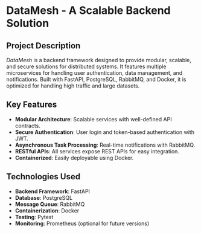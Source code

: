# DataMesh - A Scalable Backend Solution

## Project Description
*DataMesh* is a backend framework designed to provide modular, scalable, and secure solutions for distributed systems. It features multiple microservices for handling user authentication, data management, and notifications. Built with FastAPI, PostgreSQL, RabbitMQ, and Docker, it is optimized for handling high traffic and large datasets.

## Key Features
- **Modular Architecture**: Scalable services with well-defined API contracts.
- **Secure Authentication**: User login and token-based authentication with JWT.
- **Asynchronous Task Processing**: Real-time notifications with RabbitMQ.
- **RESTful APIs**: All services expose REST APIs for easy integration.
- **Containerized**: Easily deployable using Docker.

## Technologies Used
- **Backend Framework**: FastAPI
- **Database**: PostgreSQL
- **Message Queue**: RabbitMQ
- **Containerization**: Docker
- **Testing**: Pytest
- **Monitoring**: Prometheus (optional for future versions)

